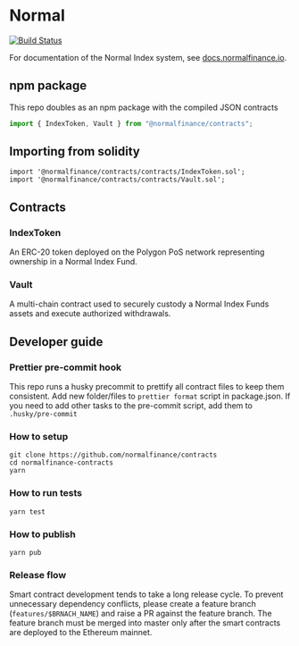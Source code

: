 # Normal

[![Build Status](https://travis-ci.org/ensdomains/ens-contracts.svg?branch=master)](https://travis-ci.org/ensdomains/ens-contracts)

For documentation of the Normal Index system, see [docs.normalfinance.io](https://docs.normalfinance.io/).

## npm package

This repo doubles as an npm package with the compiled JSON contracts

```js
import { IndexToken, Vault } from "@normalfinance/contracts";
```

## Importing from solidity

```
import '@normalfinance/contracts/contracts/IndexToken.sol';
import '@normalfinance/contracts/contracts/Vault.sol';

```

## Contracts

### IndexToken

An ERC-20 token deployed on the Polygon PoS network representing ownership in a Normal Index Fund.

### Vault

A multi-chain contract used to securely custody a Normal Index Funds assets and execute authorized withdrawals.

## Developer guide

### Prettier pre-commit hook

This repo runs a husky precommit to prettify all contract files to keep them consistent. Add new folder/files to `prettier format` script in package.json. If you need to add other tasks to the pre-commit script, add them to `.husky/pre-commit`

### How to setup

```
git clone https://github.com/normalfinance/contracts
cd normalfinance-contracts
yarn
```

### How to run tests

```
yarn test
```

### How to publish

```
yarn pub
```

### Release flow

Smart contract development tends to take a long release cycle. To prevent unnecessary dependency conflicts, please create a feature branch (`features/$BRNACH_NAME`) and raise a PR against the feature branch. The feature branch must be merged into master only after the smart contracts are deployed to the Ethereum mainnet.
